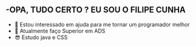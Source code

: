 -OPA, TUDO CERTO ?
EU SOU O FILIPE CUNHA
-
- 👀 Estou interessado em ajuda para me tornar um programador melhor
- 🌱 Atualmente faço Superior em ADS
- 😎 Estudo java e CSS

 
